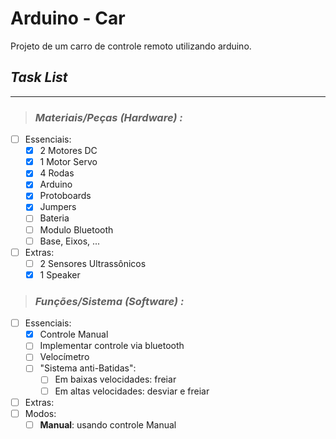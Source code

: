 # **Arduino - Car**

Projeto de um carro de controle remoto utilizando arduino.

## ***Task List***
---
> ### ***Materiais/Peças (Hardware) :***
- [ ] Essenciais:
  - [x] 2 Motores DC
  - [x] 1 Motor Servo
  - [x] 4 Rodas
  - [x] Arduino
  - [x] Protoboards
  - [x] Jumpers 
  - [ ] Bateria
  - [ ] Modulo Bluetooth
  - [ ] Base, Eixos, ...
- [ ] Extras:
  - [ ] 2 Sensores Ultrassônicos
  - [x] 1 Speaker

> ### ***Funções/Sistema (Software) :***
- [ ] Essenciais:
  - [x] Controle Manual
  - [ ] Implementar controle via bluetooth
  - [ ] Velocímetro
  - [ ] "Sistema anti-Batidas":
    - [ ] Em baixas velocidades: freiar 
    - [ ] Em altas velocidades: desviar e freiar
- [ ]  Extras:
  - [ ] Modos:
    - [ ] **Manual**: usando controle Manual
    <!-- - [ ] **Auto**: utilizando o espaço mapeado para escolher e executar a rota mais curta de um ponto a outro
      - [ ] Se mover seguindo o dedo em um Mapa no tablet
      - [ ] Executar um trajeto traçado -->